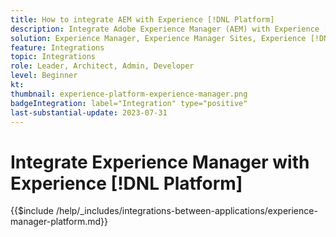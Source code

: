 ```yaml
---
title: How to integrate AEM with Experience [!DNL Platform]
description: Integrate Adobe Experience Manager (AEM) with Experience [!DNL Platform] to maximize the value of your data.
solution: Experience Manager, Experience Manager Sites, Experience [!DNL Platform]
feature: Integrations
topic: Integrations
role: Leader, Architect, Admin, Developer
level: Beginner
kt:
thumbnail: experience-platform-experience-manager.png
badgeIntegration: label="Integration" type="positive"
last-substantial-update: 2023-07-31
---
```


# Integrate Experience Manager with Experience [!DNL Platform]

{{$include /help/_includes/integrations-between-applications/experience-manager-platform.md}}
